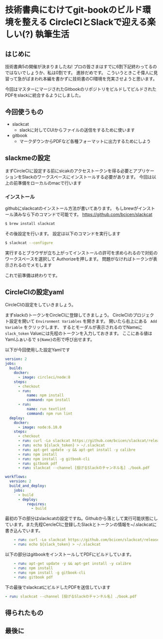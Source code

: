 # 技術書典にむけてgit-bookのビルド環境を整える CircleCIとSlackで迎える楽しい(?) 執筆生活

## はじめに

技術書典5の開催が決まりましたね! プロの皆さまはすでに6割下記終わってるのではないでしょうか、私は0割です。 進捗だめです。
こういうときこそ偉人に見習って急がばまわれ本編を書かずに技術書のCI環境を充実させようと思います。

今回はマスターにマージされたGitbookのリポジトリをビルドしてビルドされたPDFをslackに統合するようにしました。


## 今回使うもの
* slackcat
    * slackに対してCUIからファイルの送信をするために使います
* gitbook
    * マークダウンからPDFなど各種フォーマットに出力するためにしよう

## slackmeの設定
まずCircleCIに設定する前にslcakのアクセストークンを得る必要とアプリケーションをSlackのワークスペースにインストールする必要があります。
今回は以上の前準備をローカルのmacで行います
### インストール
githubにslackcatのインストール方法が書いてあります。 もしbrewがインストール済みなら下のコマンドで可能です。
https://github.com/bcicen/slackcat

```bash
$ brew install slackcat
```

その後設定を行います。 設定は以下のコマンドを実行します
```bash
$ slackcat --configure
```

実行するとブラウザが立ち上がってインストールの許可を求められるので対処のワークスペースを選択して Authorizeを押します。
問題がなければトークンが表示されるのでメモします

これで前準備は終わりです。

## CircleCIの設定yaml
CircleCIの設定をしていきましょう。

まずslackのトークンをCircleCIに登録してきましょう。
CircleCIのプロジェクト設定を開いて ` Environment Variables ` を開きます。
開いたら右上にある ` Add Variable` をクリックします、
するとモーダルが表示されるのでNameに `slack_token` Valueには先程のトークンを入力しておきます。  ここにある値はYamlふぁいるで `${Name}`の形で呼び出せます。


以下が今回使用した設定Yamlです
```yml
version: 2
jobs:
  build:
    docker:
      - image: circleci/node:8
    steps:
      - checkout
      - run:
          name: npm install
          command: npm install
      - run:
          name: run textlint
          command: npm run lint
  deploy:
    docker:
      - image: node:6.10.0
    steps:
      - checkout
      - run: curl -Lo slackcat https://github.com/bcicen/slackcat/releases/download/v1.4/slackcat-1.4-$(uname -s)-amd64 && mv slackcat /usr/local/bin/ &&  chmod +x /usr/local/bin/slackcat
      - run: echo ${slack_token} > ~/.slackcat
      - run: apt-get update -y && apt-get install -y calibre
      - run: npm install
      - run: npm install -g gitbook-cli
      - run: gitbook pdf
      - run: slackcat --channel [投げるSlackのチャンネル名] ./book.pdf

workflows:
  version: 2
  build_and_deploy:
    jobs:
      - build
      - deploy:
          requires:
            - build
```

最初の下の部分はslackcatの設定ですね。Githubから落として実行可能状態にしています。また先程CercleCIに登録したSlackとトークンの情報を~/.slackcatに書き込んでいます。


``` yaml
    - run: curl -Lo slackcat https://github.com/bcicen/slackcat/releases/download/v1.4/slackcat-1.4-$(uname -s)-amd64 && mv slackcat /usr/local/bin/ &&  chmod +x /usr/local/bin/slackcat
    - run: echo ${slack_token} > ~/.slackcat
```

以下の部分はgitbookをインストールしてPDFにビルドしています。
``` yaml
    - run: apt-get update -y && apt-get install -y calibre
    - run: npm install
    - run: npm install -g gitbook-cli
    - run: gitbook pdf
```
下の最後でslackcatにビルドしたPDFを送信しています
```yaml
- run: slackcat --channel [投げるSlackのチャンネル名] ./book.pdf
```


## 得られたもの

## 最後に

